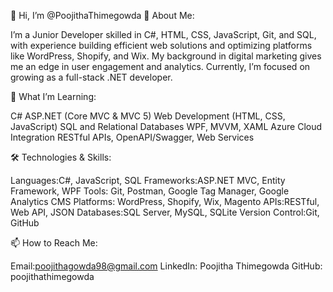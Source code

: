 👋 Hi, I’m @PoojithaThimegowda
👀 About Me:

I’m a Junior Developer skilled in C#, HTML, CSS, JavaScript, Git, and SQL, with experience building efficient web solutions and optimizing platforms like WordPress, Shopify, and Wix. My background in digital marketing gives me an edge in user engagement and analytics. Currently, I’m focused on growing as a full-stack .NET developer.

🌱 What I’m Learning:

C# ASP.NET (Core MVC & MVC 5)
Web Development (HTML, CSS, JavaScript)
SQL and Relational Databases
WPF, MVVM, XAML
Azure Cloud Integration
RESTful APIs, OpenAPI/Swagger, Web Services

🛠️ Technologies & Skills:

Languages:C#, JavaScript, SQL
Frameworks:ASP.NET MVC, Entity Framework, WPF
Tools: Git, Postman, Google Tag Manager, Google Analytics
CMS Platforms: WordPress, Shopify, Wix, Magento
APIs:RESTful, Web API, JSON
Databases:SQL Server, MySQL, SQLite
Version Control:Git, GitHub

📫 How to Reach Me:

Email:poojithagowda98@gmail.com
LinkedIn: Poojitha Thimegowda
GitHub: poojithathimegowda
